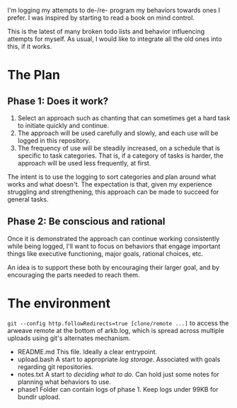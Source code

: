 I'm logging my attempts to de-/re- program my behaviors towards ones I prefer. I was inspired by starting to read a book on mind control.

This is the latest of many broken todo lists and behavior influencing attempts for myself. As usual, I would like to integrate all the old ones into this, if it works. 

# The Plan

## Phase 1: Does it work?

1. Select an approach such as chanting that can sometimes get a hard task to initiate quickly and continue.
2. The approach will be used carefully and slowly, and each use will be logged in this repository.
3. The frequency of use will be steadily increased, on a schedule that is specific to task categories.
   That is, if a category of tasks is harder, the approach will be used less frequently, at first.

The intent is to use the logging to sort categories and plan around what works and what doesn't.
The expectation is that, given my experience struggling and strengthening, this
approach can be made to succeed for general tasks.

## Phase 2: Be conscious and rational

Once it is demonstrated the approach can continue working consistently while being logged, I'll want to
focus on behaviors that engage important things like executive functioning, major goals, rational choices, etc.

An idea is to support these both by encouraging their larger goal, and by encouraging the parts needed to reach them.

# The environment

`git --config http.followRedirects=true [clone/remote ...]` to access the
arweave remote at the bottom of arkb.log, which is spread across multiple
uploads using git's alternates mechanism.

- README.md
	This file. Ideally a clear entrypoint.
- upload.bash
	A start to appropriate _log storage_. Associated with goals regarding git repositories.
- notes.txt
	A start to _deciding what to do_. Can hold just some notes for planning what behaviors to use.
- phase1
	Folder can contain logs of phase 1. Keep logs under 99KB for bundlr upload.

